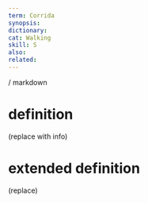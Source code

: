 ```yaml
---
term: Corrida
synopsis:
dictionary:
cat: Walking
skill: S
also: 
related: 
---
```

/ 
  markdown
  # definition
  (replace with info)
  # extended definition
  (replace)
